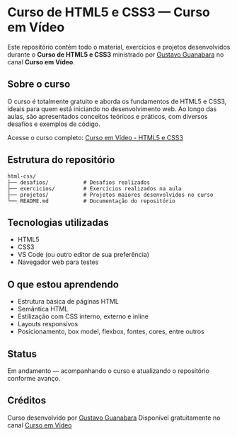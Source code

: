 # Curso de HTML5 e CSS3 — Curso em Vídeo

Este repositório contém todo o material, exercícios e projetos desenvolvidos durante o **Curso de HTML5 e CSS3** ministrado por [Gustavo Guanabara](https://github.com/gustavoguanabara) no canal **Curso em Vídeo**.

## Sobre o curso

O curso é totalmente gratuito e aborda os fundamentos de HTML5 e CSS3, ideais para quem está iniciando no desenvolvimento web. Ao longo das aulas, são apresentados conceitos teóricos e práticos, com diversos desafios e exemplos de código.

Acesse o curso completo:
[Curso em Vídeo - HTML5 e CSS3](https://www.youtube.com/playlist?list=PLHz_AreHm4dkZ9-atkcmcBaMZdmLHft8n)

## Estrutura do repositório

```
html-css/
├── desafios/           # Desafios realizados
├── exercicios/         # Exercícios realizados na aula
├── projetos/           # Projetos maiores desenvolvidos no curso
└── README.md           # Documentação do repositório
```


## Tecnologias utilizadas

* HTML5
* CSS3
* VS Code (ou outro editor de sua preferência)
* Navegador web para testes

## O que estou aprendendo

* Estrutura básica de páginas HTML
* Semântica HTML
* Estilização com CSS interno, externo e inline
* Layouts responsivos
* Posicionamento, box model, flexbox, fontes, cores, entre outros

## Status

Em andamento — acompanhando o curso e atualizando o repositório conforme avanço.

## Créditos

Curso desenvolvido por [Gustavo Guanabara](https://github.com/gustavoguanabara)
Disponível gratuitamente no canal [Curso em Vídeo](https://www.youtube.com/c/CursoemVideo)
